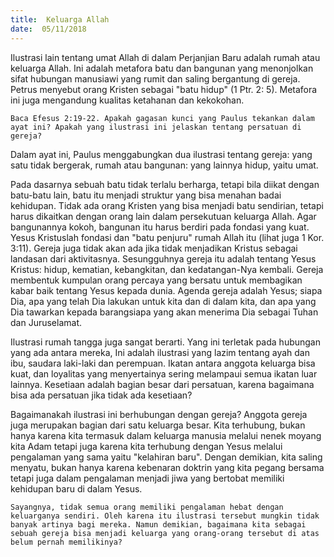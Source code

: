 ```yaml
---
title:  Keluarga Allah
date:  05/11/2018
---
```


Ilustrasi lain tentang umat Allah di dalam Perjanjian Baru adalah rumah atau keluarga Allah. Ini adalah metafora batu dan bangunan yang menonjolkan sifat hubungan manusiawi yang rumit dan saling bergantung di gereja. Petrus menyebut orang Kristen sebagai "batu hidup" (1 Ptr. 2: 5). Metafora ini juga mengandung kualitas ketahanan dan kekokohan.

`Baca Efesus 2:19-22. Apakah gagasan kunci yang Paulus tekankan dalam ayat ini? Apakah yang ilustrasi ini jelaskan tentang persatuan di gereja?`

Dalam ayat ini, Paulus menggabungkan dua ilustrasi tentang gereja: yang satu tidak bergerak, rumah atau bangunan: yang lainnya hidup, yaitu umat.

Pada dasarnya sebuah batu tidak terlalu berharga, tetapi bila diikat dengan batu-batu lain, batu itu menjadi struktur yang bisa menahan badai kehidupan. Tidak ada orang Kristen yang bisa menjadi batu sendirian, tetapi harus dikaitkan dengan orang lain dalam persekutuan keluarga Allah. Agar bangunannya kokoh, bangunan itu harus berdiri pada fondasi yang kuat. Yesus Kristuslah fondasi dan "batu penjuru" rumah Allah itu (lihat juga 1 Kor. 3:11). Gereja juga tidak akan ada jika tidak menjadikan Kristus sebagai landasan dari aktivitasnya. Sesungguhnya gereja itu adalah tentang Yesus Kristus: hidup, kematian, kebangkitan, dan kedatangan-Nya kembali. Gereja membentuk kumpulan orang percaya yang bersatu untuk membagikan kabar baik tentang Yesus kepada dunia. Agenda gereja adalah Yesus; siapa Dia, apa yang telah Dia lakukan untuk kita dan di dalam kita, dan apa yang Dia tawarkan kepada barangsiapa yang akan menerima Dia sebagai Tuhan dan Juruselamat.

Ilustrasi rumah tangga juga sangat berarti. Yang ini terletak pada hubungan yang ada antara mereka, Ini adalah ilustrasi yang lazim tentang ayah dan ibu, saudara laki-laki dan perempuan. Ikatan antara anggota keluarga bisa kuat, dan loyalitas yang menyertainya sering melampaui semua ikatan luar lainnya. Kesetiaan adalah bagian besar dari persatuan, karena bagaimana bisa ada persatuan jika tidak ada kesetiaan?

Bagaimanakah ilustrasi ini berhubungan dengan gereja? Anggota gereja juga merupakan bagian dari satu keluarga besar. Kita terhubung, bukan hanya karena kita termasuk dalam keluarga manusia melalui nenek moyang kita Adam tetapi juga karena kita terhubung dengan Yesus melalui pengalaman yang sama yaitu "kelahiran baru". Dengan demikian, kita saling menyatu, bukan hanya karena kebenaran doktrin yang kita pegang bersama tetapi juga dalam pengalaman menjadi jiwa yang bertobat memiliki kehidupan baru di dalam Yesus.

`Sayangnya, tidak semua orang memiliki pengalaman hebat dengan keluarganya sendiri. Oleh karena itu ilustrasi tersebut mungkin tidak banyak artinya bagi mereka. Namun demikian, bagaimana kita sebagai sebuah gereja bisa menjadi keluarga yang orang-orang tersebut di atas belum pernah memilikinya?`